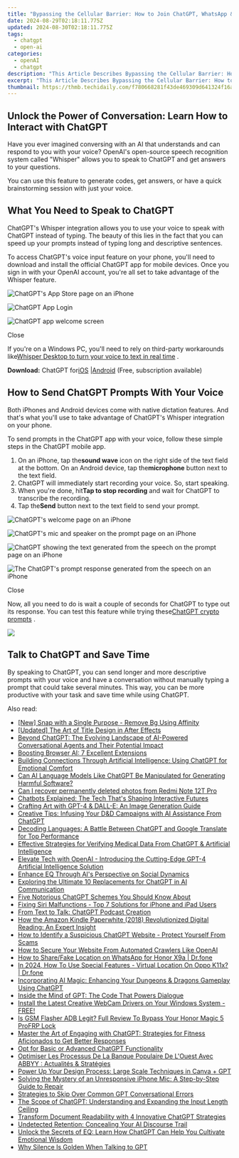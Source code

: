 ```yaml
---
title: "Bypassing the Cellular Barrier: How to Join ChatGPT, WhatsApp & Telegram without Your Phone Number"
date: 2024-08-29T02:18:11.775Z
updated: 2024-08-30T02:18:11.775Z
tags:
  - chatgpt
  - open-ai
categories:
  - openAI
  - chatgpt
description: "This Article Describes Bypassing the Cellular Barrier: How to Join ChatGPT, WhatsApp & Telegram without Your Phone Number"
excerpt: "This Article Describes Bypassing the Cellular Barrier: How to Join ChatGPT, WhatsApp & Telegram without Your Phone Number"
thumbnail: https://thmb.techidaily.com/f780668281f43de469309d641324f16afda3a68eb738e8c283227d7e47f57830.jpg
---
```


## Unlock the Power of Conversation: Learn How to Interact with ChatGPT

 Have you ever imagined conversing with an AI that understands and can respond to you with your voice? OpenAI's open-source speech recognition system called "Whisper" allows you to speak to ChatGPT and get answers to your questions.

 You can use this feature to generate codes, get answers, or have a quick brainstorming session with just your voice.

## What You Need to Speak to ChatGPT

 ChatGPT's Whisper integration allows you to use your voice to speak with ChatGPT instead of typing. The beauty of this lies in the fact that you can speed up your prompts instead of typing long and descriptive sentences.

 To access ChatGPT's voice input feature on your phone, you'll need to download and install the official ChatGPT app for mobile devices. Once you sign in with your OpenAI account, you're all set to take advantage of the Whisper feature.

![ChatGPT's App Store page on an iPhone](https://static1.makeuseofimages.com/wordpress/wp-content/uploads/2023/08/chatgpt-s-app-store-page-on-an-iphone.jpg)

![ChatGPT App Login](https://static1.makeuseofimages.com/wordpress/wp-content/uploads/2023/05/chatgpt-app-login.jpg)

![ChatGPT app welcome screen](https://static1.makeuseofimages.com/wordpress/wp-content/uploads/2023/05/chatgpt-app-welcome-screen.jpg)

Close

 If you're on a Windows PC, you'll need to rely on third-party workarounds like[Whisper Desktop to turn your voice to text in real time](https://www.makeuseof.com/windows-whisper-desktop-guide/) .

**Download:** ChatGPT for[iOS](http://apps.apple.com/app/openai-chatgpt/id6448311069) |[Android](https://www.anrdoezrs.net/links/7251228/type/dlg/sid/UUmuoUeUpU2029654/https://play.google.com/store/apps/details?id=com.openai.chatgpt&hl=en&gl=US) (Free, subscription available)

## How to Send ChatGPT Prompts With Your Voice

 Both iPhones and Android devices come with native dictation features. And that's what you'll use to take advantage of ChatGPT's Whisper integration on your phone.

 To send prompts in the ChatGPT app with your voice, follow these simple steps in the ChatGPT mobile app.

1. On an iPhone, tap the**sound wave** icon on the right side of the text field at the bottom. On an Android device, tap the**microphone** button next to the text field.
2. ChatGPT will immediately start recording your voice. So, start speaking.
3. When you're done, hit**Tap to stop recording** and wait for ChatGPT to transcribe the recording.
4. Tap the**Send** button next to the text field to send your prompt.

![ChatGPT's welcome page on an iPhone](https://static1.makeuseofimages.com/wordpress/wp-content/uploads/2023/09/img_4309.jpg)

![ChatGPT's mic and speaker on the prompt page on an iPhone](https://static1.makeuseofimages.com/wordpress/wp-content/uploads/2023/09/img_4311.jpg)

![ChatGPT showing the text generated from the speech on the prompt page on an iPhone](https://static1.makeuseofimages.com/wordpress/wp-content/uploads/2023/09/img_4313.jpg)

![The ChatGPT's prompt response generated from the speech on an iPhone](https://static1.makeuseofimages.com/wordpress/wp-content/uploads/2023/09/img_4314.jpg)

Close

 Now, all you need to do is wait a couple of seconds for ChatGPT to type out its response. You can test this feature while trying these[ChatGPT crypto prompts](https://www.makeuseof.com/the-best-chatgpt-crypto-prompts/) .

<!-- affiliate ads begin -->
<a href="https://shop.mondly.com/affiliate.php?ACCOUNT=ATISTUDI&AFFILIATE=108875&PATH=https%3A%2F%2Fwww.mondly.com%3FAFFILIATE%3D108875%26RESOURCE%3D%2BGeneral%2B970x90%2B"><img src="https://secure.avangate.com/images/merchant/69c418c33ec2e1a4267fa9bb77fa1428/general-970x90.gif" border="0"></a>
<!-- affiliate ads end -->
## Talk to ChatGPT and Save Time

 By speaking to ChatGPT, you can send longer and more descriptive prompts with your voice and have a conversation without manually typing a prompt that could take several minutes. This way, you can be more productive with your task and save time while using ChatGPT.


<ins class="adsbygoogle"
     style="display:block"
     data-ad-format="autorelaxed"
     data-ad-client="ca-pub-7571918770474297"
     data-ad-slot="1223367746"></ins>



<ins class="adsbygoogle"
     style="display:block"
     data-ad-client="ca-pub-7571918770474297"
     data-ad-slot="8358498916"
     data-ad-format="auto"
     data-full-width-responsive="true"></ins>

<span class="atpl-alsoreadstyle">Also read:</span>
<div><ul>
<li><a href="https://extra-skills.techidaily.com/new-snap-with-a-single-purpose-remove-bg-using-affinity/"><u>[New] Snap with a Single Purpose - Remove Bg Using Affinity</u></a></li>
<li><a href="https://some-guidance.techidaily.com/updated-the-art-of-title-design-in-after-effects/"><u>[Updated] The Art of Title Design in After Effects</u></a></li>
<li><a href="https://tech-haven.techidaily.com/beyond-chatgpt-the-evolving-landscape-of-ai-powered-conversational-agents-and-their-potential-impact/"><u>Beyond ChatGPT: The Evolving Landscape of AI-Powered Conversational Agents and Their Potential Impact</u></a></li>
<li><a href="https://tech-haven.techidaily.com/boosting-browser-ai-7-excellent-extensions/"><u>Boosting Browser AI: 7 Excellent Extensions</u></a></li>
<li><a href="https://tech-haven.techidaily.com/building-connections-through-artificial-intelligence-using-chatgpt-for-emotional-comfort/"><u>Building Connections Through Artificial Intelligence: Using ChatGPT for Emotional Comfort</u></a></li>
<li><a href="https://tech-haven.techidaily.com/can-ai-language-models-like-chatgpt-be-manipulated-for-generating-harmful-software/"><u>Can AI Language Models Like ChatGPT Be Manipulated for Generating Harmful Software?</u></a></li>
<li><a href="https://phone-solutions.techidaily.com/can-i-recover-permanently-deleted-photos-from-redmi-note-12t-pro-by-stellar-photo-recovery-android-mobile-photo-recover/"><u>Can I recover permanently deleted photos from Redmi Note 12T Pro</u></a></li>
<li><a href="https://tech-haven.techidaily.com/chatbots-explained-the-tech-thats-shaping-interactive-futures/"><u>Chatbots Explained: The Tech That's Shaping Interactive Futures</u></a></li>
<li><a href="https://tech-haven.techidaily.com/crafting-art-with-gpt-4-and-dall-e-an-image-generation-guide/"><u>Crafting Art with GPT-4 & DALL-E: An Image Generation Guide</u></a></li>
<li><a href="https://tech-haven.techidaily.com/creative-tips-infusing-your-dandd-campaigns-with-ai-assistance-from-chatgpt/"><u>Creative Tips: Infusing Your D&D Campaigns with AI Assistance From ChatGPT</u></a></li>
<li><a href="https://tech-haven.techidaily.com/decoding-languages-a-battle-between-chatgpt-and-google-translate-for-top-performance/"><u>Decoding Languages: A Battle Between ChatGPT and Google Translate for Top Performance</u></a></li>
<li><a href="https://tech-haven.techidaily.com/effective-strategies-for-verifying-medical-data-from-chatgpt-and-artificial-intelligence/"><u>Effective Strategies for Verifying Medical Data From ChatGPT & Artificial Intelligence</u></a></li>
<li><a href="https://tech-haven.techidaily.com/elevate-tech-with-openai-introducing-the-cutting-edge-gpt-4-artificial-intelligence-solution/"><u>Elevate Tech with OpenAI - Introducing the Cutting-Edge GPT-4 Artificial Intelligence Solution</u></a></li>
<li><a href="https://tech-haven.techidaily.com/enhance-eq-through-ais-perspective-on-social-dynamics/"><u>Enhance EQ Through AI's Perspective on Social Dynamics</u></a></li>
<li><a href="https://tech-haven.techidaily.com/exploring-the-ultimate-10-replacements-for-chatgpt-in-ai-communication/"><u>Exploring the Ultimate 10 Replacements for ChatGPT in AI Communication</u></a></li>
<li><a href="https://tech-haven.techidaily.com/five-notorious-chatgpt-schemes-you-should-know-about/"><u>Five Notorious ChatGPT Schemes You Should Know About</u></a></li>
<li><a href="https://fox-that.techidaily.com/fixing-siri-malfunctions-top-7-solutions-for-iphone-and-ipad-users/"><u>Fixing Siri Malfunctions - Top 7 Solutions for iPhone and iPad Users</u></a></li>
<li><a href="https://tech-haven.techidaily.com/from-text-to-talk-chatgpt-podcast-creation/"><u>From Text to Talk: ChatGPT Podcast Creation</u></a></li>
<li><a href="https://buynow-marvelous.techidaily.com/how-the-amazon-kindle-paperwhite-2018-revolutionized-digital-reading-an-expert-insight/"><u>How the Amazon Kindle Paperwhite (2018) Revolutionized Digital Reading: An Expert Insight</u></a></li>
<li><a href="https://tech-haven.techidaily.com/how-to-identify-a-suspicious-chatgpt-website-protect-yourself-from-scams/"><u>How to Identify a Suspicious ChatGPT Website - Protect Yourself From Scams</u></a></li>
<li><a href="https://tech-haven.techidaily.com/how-to-secure-your-website-from-automated-crawlers-like-openai/"><u>How to Secure Your Website From Automated Crawlers Like OpenAI</u></a></li>
<li><a href="https://fix-guide.techidaily.com/how-to-sharefake-location-on-whatsapp-for-honor-x9a-drfone-by-drfone-virtual-android/"><u>How to Share/Fake Location on WhatsApp for Honor X9a | Dr.fone</u></a></li>
<li><a href="https://phone-solutions.techidaily.com/in-2024-how-to-use-special-features-virtual-location-on-oppo-k11x-drfone-by-drfone-virtual-android/"><u>In 2024, How To Use Special Features - Virtual Location On Oppo K11x? | Dr.fone</u></a></li>
<li><a href="https://tech-haven.techidaily.com/incorporating-ai-magic-enhancing-your-dungeons-and-dragons-gameplay-using-chatgpt/"><u>Incorporating AI Magic: Enhancing Your Dungeons & Dragons Gameplay Using ChatGPT</u></a></li>
<li><a href="https://tech-haven.techidaily.com/inside-the-mind-of-gpt-the-code-that-powers-dialogue/"><u>Inside the Mind of GPT: The Code That Powers Dialogue</u></a></li>
<li><a href="https://win-dash.techidaily.com/install-the-latest-creative-webcam-drivers-on-your-windows-system-free/"><u>Install the Latest Creative WebCam Drivers on Your Windows System - FREE!</u></a></li>
<li><a href="https://bypass-frp.techidaily.com/is-gsm-flasher-adb-legit-full-review-to-bypass-your-honor-magic-5-profrp-lock-by-drfone-android/"><u>Is GSM Flasher ADB Legit? Full Review To Bypass Your Honor Magic 5 ProFRP Lock</u></a></li>
<li><a href="https://tech-haven.techidaily.com/master-the-art-of-engaging-with-chatgpt-strategies-for-fitness-aficionados-to-get-better-responses/"><u>Master the Art of Engaging with ChatGPT: Strategies for Fitness Aficionados to Get Better Responses</u></a></li>
<li><a href="https://tech-haven.techidaily.com/opt-for-basic-or-advanced-chatgpt-functionality/"><u>Opt for Basic or Advanced ChatGPT Functionality</u></a></li>
<li><a href="https://techtrends.techidaily.com/optimiser-les-processus-de-la-banque-populaire-de-louest-avec-abbyy-actualites-and-strategies/"><u>Optimiser Les Processus De La Banque Populaire De L'Ouest Avec ABBYY : Actualités & Stratégies</u></a></li>
<li><a href="https://tech-haven.techidaily.com/power-up-your-design-process-large-scale-techniques-in-canva-plus-gpt/"><u>Power Up Your Design Process: Large Scale Techniques in Canva + GPT</u></a></li>
<li><a href="https://fox-that.techidaily.com/solving-the-mystery-of-an-unresponsive-iphone-mic-a-step-by-step-guide-to-repair/"><u>Solving the Mystery of an Unresponsive iPhone Mic: A Step-by-Step Guide to Repair</u></a></li>
<li><a href="https://tech-haven.techidaily.com/strategies-to-skip-over-common-gpt-conversational-errors/"><u>Strategies to Skip Over Common GPT Conversational Errors</u></a></li>
<li><a href="https://tech-haven.techidaily.com/the-scope-of-chatgpt-understanding-and-expanding-the-input-length-ceiling/"><u>The Scope of ChatGPT: Understanding and Expanding the Input Length Ceiling</u></a></li>
<li><a href="https://tech-haven.techidaily.com/transform-document-readability-with-4-innovative-chatgpt-strategies/"><u>Transform Document Readability with 4 Innovative ChatGPT Strategies</u></a></li>
<li><a href="https://tech-haven.techidaily.com/undetected-retention-concealing-your-ai-discourse-trail/"><u>Undetected Retention: Concealing Your AI Discourse Trail</u></a></li>
<li><a href="https://tech-haven.techidaily.com/unlock-the-secrets-of-eq-learn-how-chatgpt-can-help-you-cultivate-emotional-wisdom/"><u>Unlock the Secrets of EQ: Learn How ChatGPT Can Help You Cultivate Emotional Wisdom</u></a></li>
<li><a href="https://tech-haven.techidaily.com/why-silence-is-golden-when-talking-to-gpt/"><u>Why Silence Is Golden When Talking to GPT</u></a></li>
</ul></div>
